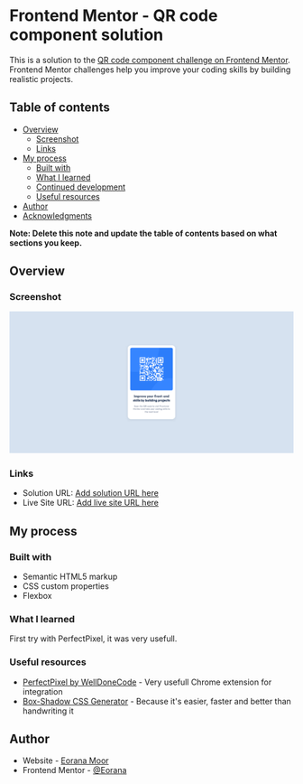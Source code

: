 # Frontend Mentor - QR code component solution

This is a solution to the [QR code component challenge on Frontend Mentor](https://www.frontendmentor.io/challenges/qr-code-component-iux_sIO_H). Frontend Mentor challenges help you improve your coding skills by building realistic projects. 

## Table of contents

- [Overview](#overview)
  - [Screenshot](#screenshot)
  - [Links](#links)
- [My process](#my-process)
  - [Built with](#built-with)
  - [What I learned](#what-i-learned)
  - [Continued development](#continued-development)
  - [Useful resources](#useful-resources)
- [Author](#author)
- [Acknowledgments](#acknowledgments)

**Note: Delete this note and update the table of contents based on what sections you keep.**

## Overview

### Screenshot

![SPA](screenshot.png)

### Links

- Solution URL: [Add solution URL here](https://github.com/Eorana/QR-Code/)
- Live Site URL: [Add live site URL here](http://Eorana.github.io/QR-Code)

## My process

### Built with

- Semantic HTML5 markup
- CSS custom properties
- Flexbox

### What I learned

First try with PerfectPixel, it was very usefull.

### Useful resources

- [PerfectPixel by WellDoneCode](https://chrome.google.com/webstore/detail/perfectpixel-by-welldonec/dkaagdgjmgdmbnecmcefdhjekcoceebi) - Very usefull Chrome extension for integration
- [Box-Shadow CSS Generator](https://html-css-js.com/css/generator/box-shadow/) - Because it's easier, faster and better than handwriting it

## Author

- Website - [Eorana Moor](https://eorana.fr)
- Frontend Mentor - [@Eorana](https://www.frontendmentor.io/profile/Eorana)